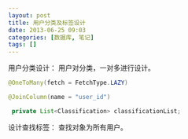 ```yaml
---
layout: post
title: 用户分类及标签设计
date: 2013-06-25 09:03
categories: [数据库, 笔记]
tags: []
---
```

用户分类设计：
用户对分类，一对多进行设计。

```java
@OneToMany(fetch = FetchType.LAZY)

@JoinColumn(name = "user_id")

 private List<Classification> classificationList;
```



设计查找标签：
查找对象为所有用户。
